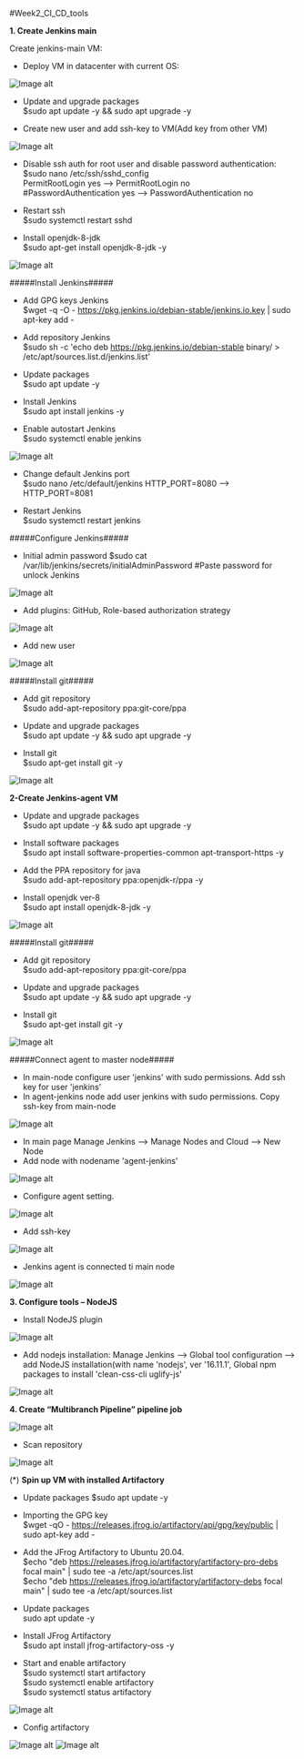 #Week2_CI_CD_tools


**1. Create Jenkins main**

Create jenkins-main VM:
- Deploy VM in datacenter with current OS:

![Image alt](https://github.com/prytoliuk1988/material-design-template/blob/master/Week2_CI-CD_tools/ubuntu_dist.png)

- Update and upgrade packages                              
$sudo apt update -y && sudo apt upgrade -y

- Create new user and add ssh-key to VM(Add key from other VM)

![Image alt](https://github.com/prytoliuk1988/material-design-template/blob/master/Week2_CI-CD_tools/add_ssh_key_to_jenkins-main.png)

- Disable ssh auth for root user and disable password authentication:                                    
$sudo nano /etc/ssh/sshd_config                                      
PermitRootLogin yes --> PermitRootLogin no                                   
#PasswordAuthentication yes --> PasswordAuthentication no                            

- Restart ssh                                                    
$sudo systemctl restart sshd

- Install openjdk-8-jdk                                                   
$sudo apt-get install openjdk-8-jdk -y


![Image alt](https://github.com/prytoliuk1988/material-design-template/blob/master/Week2_CI-CD_tools/openjdk_version.png)

#####Install Jenkins#####                                               
- Add GPG keys Jenkins                                                  
$wget -q -O - https://pkg.jenkins.io/debian-stable/jenkins.io.key | sudo apt-key add -

- Add repository Jenkins                                         
$sudo sh -c 'echo deb https://pkg.jenkins.io/debian-stable binary/ > /etc/apt/sources.list.d/jenkins.list'

- Update packages                                    
$sudo apt update -y                                    

- Install Jenkins                                     
$sudo apt install jenkins -y

- Enable autostart Jenkins                                             
$sudo systemctl enable jenkins     

![Image alt](https://github.com/prytoliuk1988/material-design-template/blob/master/Week2_CI-CD_tools/Jenkins_status.png)

- Change default Jenkins port                                
$sudo nano /etc/default/jenkins
HTTP_PORT=8080 --> HTTP_PORT=8081

- Restart Jenkins                             
$sudo systemctl restart jenkins

#####Configure Jenkins#####
- Initial admin password
$sudo cat /var/lib/jenkins/secrets/initialAdminPassword
#Paste password for unlock Jenkins

![Image alt](https://github.com/prytoliuk1988/material-design-template/blob/master/Week2_CI-CD_tools/initial_admin_passwd.png)

- Add plugins: GitHub, Role-based authorization strategy

![Image alt](https://github.com/prytoliuk1988/material-design-template/blob/master/Week2_CI-CD_tools/install_plugins.png)

- Add new user

![Image alt](https://github.com/prytoliuk1988/material-design-template/blob/master/Week2_CI-CD_tools/add_new_user.png)


#####Install git#####

- Add git repository                               
$sudo add-apt-repository ppa:git-core/ppa

- Update and upgrade packages                                   
$sudo apt update -y && sudo apt upgrade -y

- Install git                                      
$sudo apt-get install git -y

![Image alt](https://github.com/prytoliuk1988/material-design-template/blob/master/Week2_CI-CD_tools/git_version_main.png)





**2-Create Jenkins-agent VM**


- Update and upgrade packages                                 
$sudo apt update -y && sudo apt upgrade -y

- Install software packages                                   
$sudo apt install software-properties-common apt-transport-https -y

- Add the PPA repository for java                         
$sudo add-apt-repository ppa:openjdk-r/ppa -y

- Install openjdk ver-8                       
$sudo apt install openjdk-8-jdk -y

![Image alt](https://github.com/prytoliuk1988/material-design-template/blob/master/Week2_CI-CD_tools/java_version_agent.png)

#####Install git#####

- Add git repository                   
$sudo add-apt-repository ppa:git-core/ppa

- Update and upgrade packages                            
$sudo apt update -y && sudo apt upgrade -y

- Install git                      
$sudo apt-get install git -y

![Image alt](https://github.com/prytoliuk1988/material-design-template/blob/master/Week2_CI-CD_tools/git_version_agent.png)


#####Connect agent to master node#####

- In main-node configure user 'jenkins' with sudo permissions. Add ssh key for user 'jenkins' 
- In agent-jenkins node add user jenkins with sudo permissions. Copy ssh-key from main-node

![Image alt](https://github.com/prytoliuk1988/material-design-template/blob/master/Week2_CI-CD_tools/add_ssh_key_from_main_node.png)


- In main page Manage Jenkins --> Manage Nodes and Cloud --> New Node
- Add node with nodename 'agent-jenkins'

![Image alt](https://github.com/prytoliuk1988/material-design-template/blob/master/Week2_CI-CD_tools/agent_nodename.png)

- Configure agent setting.

![Image alt](https://github.com/prytoliuk1988/material-design-template/blob/master/Week2_CI-CD_tools/agent_settings_new.png)

- Add ssh-key 

![Image alt](https://github.com/prytoliuk1988/material-design-template/blob/master/Week2_CI-CD_tools/ssh_creds_agent.png)

- Jenkins agent is connected ti main node

![Image alt](https://github.com/prytoliuk1988/material-design-template/blob/master/Week2_CI-CD_tools/list_of_nodes.png)



**3.  Configure tools – NodeJS**

- Install NodeJS plugin 

![Image alt](https://github.com/prytoliuk1988/material-design-template/blob/master/Week2_CI-CD_tools/node_plugin.png)

- Add nodejs installation:
Manage Jenkins --> Global tool configuration --> add NodeJS installation(with name 'nodejs', ver '16.11.1', Global npm packages to install 'clean-css-cli uglify-js'

![Image alt](https://github.com/prytoliuk1988/material-design-template/blob/master/Week2_CI-CD_tools/nodejs_installation.png)



**4. Create “Multibranch Pipeline” pipeline job**


![Image alt](https://github.com/prytoliuk1988/material-design-template/blob/master/Week2_CI-CD_tools/multibranch.png)

- Scan repository

![Image alt](https://github.com/prytoliuk1988/material-design-template/blob/master/Week2_CI-CD_tools/repository_log.png)











(*) **Spin up VM with installed Artifactory**

- Update packages
$sudo apt update -y                                   

- Importing the GPG key                                    
$wget -qO - https://releases.jfrog.io/artifactory/api/gpg/key/public | sudo apt-key add -

- Add the JFrog Artifactory to Ubuntu 20.04.                                    
$echo "deb https://releases.jfrog.io/artifactory/artifactory-pro-debs focal main" | sudo tee -a /etc/apt/sources.list              
$echo "deb https://releases.jfrog.io/artifactory/artifactory-debs focal main" | sudo tee -a /etc/apt/sources.list

- Update packages                                                 
sudo apt update -y

- Install JFrog Artifactory                                       
$sudo apt install jfrog-artifactory-oss -y

- Start and enable artifactory                                             
$sudo systemctl start artifactory                               
$sudo systemctl enable artifactory                              
$sudo systemctl status artifactory                             

![Image alt](https://github.com/prytoliuk1988/material-design-template/blob/master/Week2_CI-CD_tools/artifactory_status.png)

- Config artifactory

![Image alt](https://github.com/prytoliuk1988/material-design-template/blob/master/Week2_CI-CD_tools/artifactory_start.png)
![Image alt](https://github.com/prytoliuk1988/material-design-template/blob/master/Week2_CI-CD_tools/artifactory_url.png)

